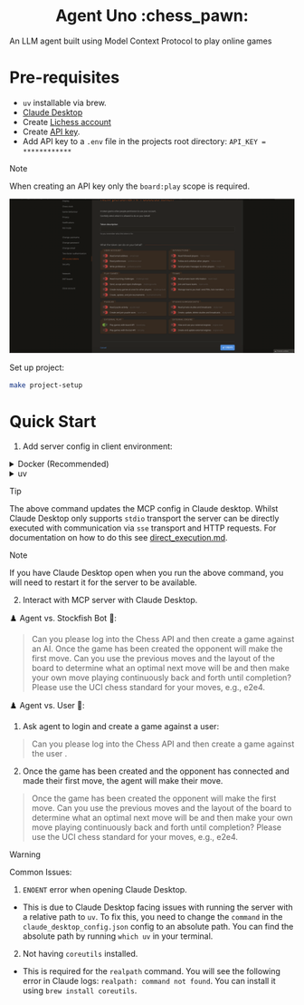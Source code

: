 <h1 align="center">
    Agent Uno :chess_pawn:
</h1>

An LLM agent built using Model Context Protocol to play online games

# Pre-requisites

- `uv` installable via brew.
- [Claude Desktop](https://claude.ai/download)
- Create [Lichess account](https://lichess.org/signup)
- Create [API key](https://lichess.org/account/oauth/token).
- Add API key to a `.env` file in the projects root directory: `API_KEY = ************`
> [!NOTE]
> When creating an API key only the `board:play` scope is required.
>
> ![create-api-key.png](docs/imgs/create-api-key.png)

Set up project:

```bash
make project-setup
```

# Quick Start

1. Add server config in client environment:

<details>
<summary>Docker (Recommended)</summary>
```json
{
    "mcpServers": {
        "mcp-chess": {
            "command": "docker",
            "args": ["run", "-i", "--rm", "mcp-chess"]
        }
    }
}
```
</details>

<details>
<summary>uv</summary>
```
{
    "mcpServers": {
        "mcp-chess": {
            "command": "uv",
            "args": ["run",  "mcp-chess"]
        }
    }
}
```
</details>

> [!TIP]
> The above command updates the MCP config in Claude desktop. Whilst Claude Desktop only supports `stdio` transport the server can be directly executed with communication via `sse` transport and HTTP requests. For documentation on how to do this see [direct_execution.md](docs/direct_execution.md).

> [!NOTE]
> If you have Claude Desktop open when you run the above command, you will need to restart it for the server to be available.

2. Interact with MCP server with Claude Desktop.

:chess_pawn: Agent vs. Stockfish Bot :robot::

> Can you please log into the Chess API and then create a game against an AI. Once the game has been created the opponent will make the first move. Can you use the previous moves and the layout of the board to determine what an optimal next move will be and then make your own move playing continuously back and forth until completion? Please use the UCI chess standard for your moves, e.g., e2e4.

:chess_pawn: Agent vs. User :adult::

1. Ask agent to login and create a game against a user:

> Can you please log into the Chess API and then create a game against the user <insert user>.

2. Once the game has been created and the opponent has connected and made their first move, the agent will make their move.

> Once the game has been created the opponent will make the first move. Can you use the previous moves and the layout of the board to determine what an optimal next move will be and then make your own move playing continuously back and forth until completion? Please use the UCI chess standard for your moves, e.g., e2e4.

> [!WARNING]
> Common Issues:
> 1. `ENOENT` error when opening Claude Desktop.
>   - This is due to Claude Desktop facing issues with running the server with a relative path to `uv`. To fix this, you need to change the `command` in the `claude_desktop_config.json` config to an absolute path. You can find the absolute path by running `which uv` in your terminal.
> 2. Not having `coreutils` installed.
>  - This is required for the `realpath` command. You will see the following error in Claude logs: `realpath: command not found`. You can install it using `brew install coreutils`.
